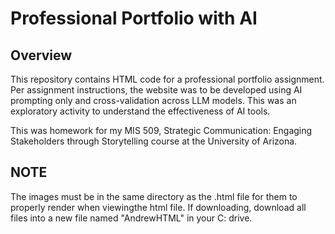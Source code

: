 # Professional Portfolio with AI 


## Overview

This repository contains HTML code for a professional portfolio assignment. Per assignment instructions, the website was to be developed using AI prompting only and cross-validation across LLM models. This was an exploratory activity to understand the effectiveness of AI tools.

This was homework for my MIS 509, Strategic Communication: Engaging Stakeholders through Storytelling course at the University of Arizona.

## NOTE
The images must be in the same directory as the .html file for them to properly render when viewingthe html file. If downloading, download all files into a new file named "AndrewHTML" in your C: drive. 
